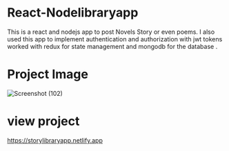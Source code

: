 # React-Nodelibraryapp
This is a react and nodejs app to post Novels Story or even poems. I also used this app to implement authentication and authorization with jwt tokens
worked with redux for state management and mongodb for the database . 

# Project Image
![Screenshot (102)](https://user-images.githubusercontent.com/104143398/201195742-b9b7ffdd-a02e-41b1-ad76-311b21ecd692.png)


# view project
https://storylibraryapp.netlify.app
